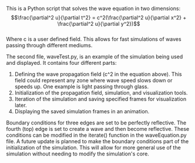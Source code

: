This is a Python script that solves the wave equation in two dimensions:\
$$\frac{\partial^2 u}{\partial t^2} = c^2(\frac{\partial^2 u}{\partial x^2} + \frac{\partial^2 u}{\partial y^2})$$\
Where c is a user defined field. This allows for fast simulations of waves passing through different mediums.

The second file, waveTest.py, is an example of the simulation being used and displayed. It contains four different parts:
  1. Defining the wave propagation field (c^2 in the equation above). This field could represent any zone where wave speed slows down or speeds up. One example is light passing through glass.
  2. Initialization of the propagation field, simulation, and visualization tools.
  3. Iteration of the simulation and saving specified frames for visualization later.
  4. Displaying the saved simulation frames in an animation.

Boundary conditions for three edges are set to be perfectly reflective. The fourth (top) edge is set to create a wave and then become reflective. These conditions can be modified in the iterate() function in the waveEquation.py file. A future update is planned to make the boundary conditions part of the initialization of the simulation. This will allow for more general use of the simulation without needing to modify the simulation's core.
